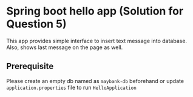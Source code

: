 # Spring boot hello app (Solution for Question 5)

This app provides simple interface to insert text message into database. Also, shows last message on the page as well.

## Prerequisite

Please create an empty db named as `maybank-db` beforehand or update `application.properties` file to run `HelloApplication`